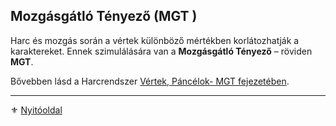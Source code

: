 ## Mozgásgátló Tényező (MGT )

Harc és mozgás során a vértek különböző mértékben korlátozhatják a karaktereket. Ennek szimulálására van a **Mozgásgátló Tényező** – röviden **MGT**.

Bővebben lásd a Harcrendszer  [Vértek, Páncélok- MGT fejezetében](069_vertek_pancelok.md#mozgásgátló-tényező-mgt).

---

⚜️ [Nyitóoldal](start.md)